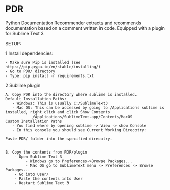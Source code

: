 # PDR

Python Documentation Recommender extracts and recommends documentation based on a comment written in code. Equipped with a plugin for Sublime Text 3


SETUP:

1 Install dependencies:

    - Make sure Pip is installed (see https://pip.pypa.io/en/stable/installing/)
    - Go to PDR/ directory
    - Type: pip install -r requirements.txt

2 Sublime plugin

    A. Copy PDR into the directory where sublime is installed.
    Default Installation Paths:
       - Windows: This is usually C:/SublimeText3
       - Mac OS: This can be accessed by going to /Applications sublime is installed, right click and click Show Contents
                /Applications/SublimeText.app/Contents/MacOS
    Custom Installation Paths
       - You find where by opening sublime -> View -> show Console
       - In this console you should see Current Working Direcotry:
   
    Paste PDR/ folder into the specified direcotry.
    
    
    B. Copy the contents from PDR/plugin
        - Open Sublime Text 3
             - Windows go to Preferences->Browse Packages...
             - Mac OS go to SublimeText menu -> Preferences -> Browse Packages...
        - Go into User/
        - Paste the contents into User
        - Restart Sublime Text 3
